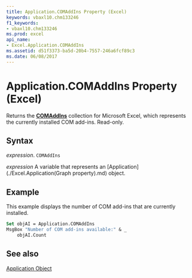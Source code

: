 ```yaml
---
title: Application.COMAddIns Property (Excel)
keywords: vbaxl10.chm133246
f1_keywords:
- vbaxl10.chm133246
ms.prod: excel
api_name:
- Excel.Application.COMAddIns
ms.assetid: d51f3373-ba5d-20b4-7557-246a6fcf89c3
ms.date: 06/08/2017
---
```



# Application.COMAddIns Property (Excel)

Returns the  **[COMAddIns](./Office.COMAddIns.md)** collection for Microsoft Excel, which represents the currently installed COM add-ins. Read-only.


## Syntax

 _expression_. `COMAddIns`

 _expression_ A variable that represents an [Application](./Excel.Application(Graph property).md) object.


## Example

This example displays the number of COM add-ins that are currently installed.


```vb
Set objAI = Application.COMAddIns 
MsgBox "Number of COM add-ins available:" & _ 
    objAI.Count
```


## See also


[Application Object](Excel.Application(object).md)

